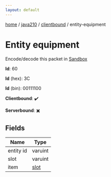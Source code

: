 ```yaml
---
layout: default
---
```


[home](/)  /  [java210](/protocol/java210)  /  [clientbound](/protocol/java210/clientbound)  /  entity-equipment

# Entity equipment

Encode/decode this packet in [Sandbox](../../../sandbox/java210#Clientbound.EntityEquipment)

**Id**: 60

**Id** (hex): 3C

**Id** (bin): 00111100

**Clientbound**: ✔️

**Serverbound**: ✖️

## Fields

Name | Type
---|---
entity id | varuint
slot | varuint
item | [slot](/protocol/java210/types/slot)
